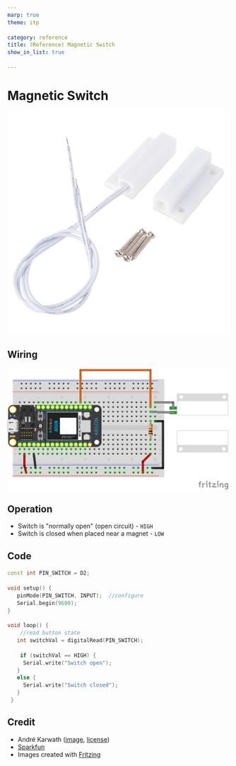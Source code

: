 ```yaml
---
marp: true
theme: itp

category: reference
title: (Reference) Magnetic Switch
show_in_list: true

---
```


<!-- headingDivider: 2 -->

# Magnetic Switch

<img src="magnetic_switch.assets/magnetic_switch.jpg" style="width:600px;" />

## Wiring

<img src="magnetic_switch.assets/switch-magnetic-door_bb.png" style="width:500px;" />

## Operation

* Switch is "normally open" (open circuit) - `HIGH`
* Switch is closed when placed near a magnet - `LOW`

## Code

````c++
const int PIN_SWITCH = D2;

void setup() {
   pinMode(PIN_SWITCH, INPUT);  //configure
   Serial.begin(9600);
}

void loop() {
	//read button state
   int switchVal = digitalRead(PIN_SWITCH); 
   
    if (switchVal == HIGH) {
     Serial.write("Switch open");
   }
   else {
     Serial.write("Switch closed");
   }
 }
````




## Credit

- André Karwath ([image](https://en.wikipedia.org/wiki/Reed_switch#/media/File:Reed_switch_(aka).jpg), [license](https://creativecommons.org/licenses/by-sa/2.5/deed.en))
- [Sparkfun](https://www.sparkfun.com/products/13247)
- Images created with [Fritzing](https://fritzing.org/home/)



